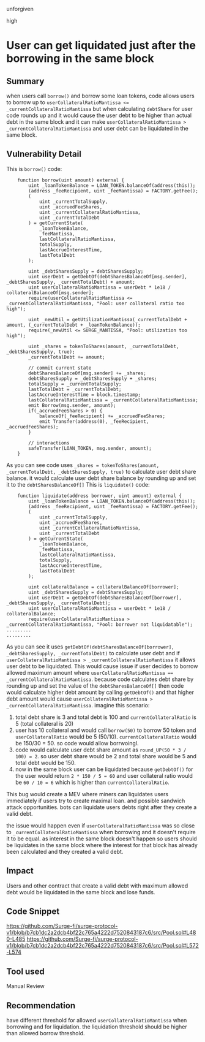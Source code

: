 unforgiven

high

# User can get liquidated just after the borrowing in the same block

## Summary
when users call `borrow()` and borrow some loan tokens, code allows users to borrow up to `userCollateralRatioMantissa <= _currentCollateralRatioMantissa` but when calculating `debtShare` for user code rounds up and it would cause the user debt to be higher than actual debt in the same block and it can make `userCollateralRatioMantissa > _currentCollateralRatioMantissa` and user debt can be liquidated in the same block.

## Vulnerability Detail
This is `borrow()` code:
```solidity
    function borrow(uint amount) external {
        uint _loanTokenBalance = LOAN_TOKEN.balanceOf(address(this));
        (address _feeRecipient, uint _feeMantissa) = FACTORY.getFee();
        (  
            uint _currentTotalSupply,
            uint _accruedFeeShares,
            uint _currentCollateralRatioMantissa,
            uint _currentTotalDebt
        ) = getCurrentState(
            _loanTokenBalance,
            _feeMantissa,
            lastCollateralRatioMantissa,
            totalSupply,
            lastAccrueInterestTime,
            lastTotalDebt
        );

        uint _debtSharesSupply = debtSharesSupply;
        uint userDebt = getDebtOf(debtSharesBalanceOf[msg.sender], _debtSharesSupply, _currentTotalDebt) + amount;
        uint userCollateralRatioMantissa = userDebt * 1e18 / collateralBalanceOf[msg.sender];
        require(userCollateralRatioMantissa <= _currentCollateralRatioMantissa, "Pool: user collateral ratio too high");

        uint _newUtil = getUtilizationMantissa(_currentTotalDebt + amount, (_currentTotalDebt + _loanTokenBalance));
        require(_newUtil <= SURGE_MANTISSA, "Pool: utilization too high");

        uint _shares = tokenToShares(amount, _currentTotalDebt, _debtSharesSupply, true);
        _currentTotalDebt += amount;

        // commit current state
        debtSharesBalanceOf[msg.sender] += _shares;
        debtSharesSupply = _debtSharesSupply + _shares;
        totalSupply = _currentTotalSupply;
        lastTotalDebt = _currentTotalDebt;
        lastAccrueInterestTime = block.timestamp;
        lastCollateralRatioMantissa = _currentCollateralRatioMantissa;
        emit Borrow(msg.sender, amount);
        if(_accruedFeeShares > 0) {
            balanceOf[_feeRecipient] += _accruedFeeShares;
            emit Transfer(address(0), _feeRecipient, _accruedFeeShares);
        }

        // interactions
        safeTransfer(LOAN_TOKEN, msg.sender, amount);
    }
```
As you can see code uses `_shares = tokenToShares(amount, _currentTotalDebt, _debtSharesSupply, true)` to calculate user debt share balance. it would calculate user debt share balance by rounding up and set it to the `debtSharesBalanceOf[]`
This is `liquidate()` code:
```solidity
    function liquidate(address borrower, uint amount) external {
        uint _loanTokenBalance = LOAN_TOKEN.balanceOf(address(this));
        (address _feeRecipient, uint _feeMantissa) = FACTORY.getFee();
        (  
            uint _currentTotalSupply,
            uint _accruedFeeShares,
            uint _currentCollateralRatioMantissa,
            uint _currentTotalDebt
        ) = getCurrentState(
            _loanTokenBalance,
            _feeMantissa,
            lastCollateralRatioMantissa,
            totalSupply,
            lastAccrueInterestTime,
            lastTotalDebt
        );

        uint collateralBalance = collateralBalanceOf[borrower];
        uint _debtSharesSupply = debtSharesSupply;
        uint userDebt = getDebtOf(debtSharesBalanceOf[borrower], _debtSharesSupply, _currentTotalDebt);
        uint userCollateralRatioMantissa = userDebt * 1e18 / collateralBalance;
        require(userCollateralRatioMantissa > _currentCollateralRatioMantissa, "Pool: borrower not liquidatable");
.........
.........
```
As you can see it uses `getDebtOf(debtSharesBalanceOf[borrower], _debtSharesSupply, _currentTotalDebt)` to calculate user debt and if `userCollateralRatioMantissa > _currentCollateralRatioMantissa` it allows user debt to be liquidated.
This would cause issue if user decides to borrow allowed maximum amount where `userCollateralRatioMantissa == _currentCollateralRatioMantissa`. because code calculates debt share by rounding up and set the value of the `debtSharesBalanceOf[]` then code would calculate higher debt amount by calling `getDebtOf()` and that higher debt amount would cause `userCollateralRatioMantissa > _currentCollateralRatioMantissa`. imagine this scenario:
1. total debt share is 3 and total debt is 100 and `currentCollateralRatio` is 5 (total collateral is 20)
2. user has 10 collateral and would call `borrow(50)` to borrow 50 token and `userCollateralRatio` would be 5 (50/10). `currentCollateralRatio` would be 150/30 = 50. so code would allow borrwoingl.
3. code would calculate user debt share amount as `round_UP(50 * 3 / 100) = 2`. so user debt share would be 2 and total share would be 5 and total debt would be 150.
4. now in the same block user can be liquidated because `getDebtOf()` for the user would return `2 * 150 / 5 = 60` and user collateral ratio would be `60 / 10 = 6` which is higher than `currentCollateralRatio`.

This bug would create a MEV where miners can liquidates users immediately if users try to create maximal loan. and possible sandwich attack opportunities. bots can liquidate users debts right after they create a valid debt.

the issue would happen even if `userCollateralRatioMantissa` was so close to `_currentCollateralRatioMantissa` when borrowing and it doesn't require it to be equal. as interest in the same block doesn't happen so users should be liquidates in the same block where the interest for that block has already been calculated and they created a valid debt.

## Impact
Users and other contract that create a valid debt with maximum allowed debt would be liquidated in the same block and lose funds.

## Code Snippet
https://github.com/Surge-fi/surge-protocol-v1/blob/b7cb1dc2a2dcb4bf22c765a4222d7520843187c6/src/Pool.sol#L480-L485
https://github.com/Surge-fi/surge-protocol-v1/blob/b7cb1dc2a2dcb4bf22c765a4222d7520843187c6/src/Pool.sol#L572-L574

## Tool used
Manual Review

## Recommendation
have different threshold for allowed `userCollateralRatioMantissa` when borrowing and for liquidation. the liquidation threshold should be higher than allowed borrow threshold.